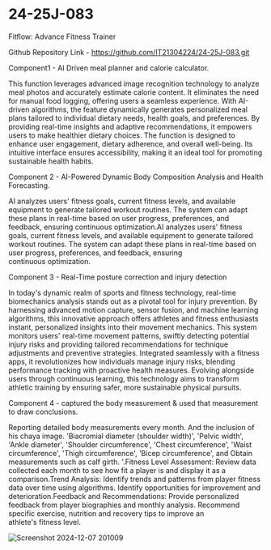 # 24-25J-083

Fitflow: Advance Fitness Trainer

Github Repository Link - https://github.com/IT21304224/24-25J-083.git

Component1 - AI Driven meal planner and calorie calculator.

This function leverages advanced image recognition technology to analyze meal photos and accurately estimate calorie content. It eliminates the need for manual food logging, offering users a seamless experience. With AI-driven algorithms, the feature dynamically generates personalized meal plans tailored to individual dietary needs, health goals, and preferences. By providing real-time insights and adaptive recommendations, it empowers users to make healthier dietary choices. The function is designed to enhance user engagement, dietary adherence, and overall well-being. Its intuitive interface ensures accessibility, making it an ideal tool for promoting sustainable health habits.

Component 2 - AI-Powered Dynamic Body Composition Analysis and Health Forecasting. 

AI analyzes users' fitness goals, current fitness levels, and available equipment to generate tailored workout routines. The system can adapt these plans in real-time based on user progress, preferences, and feedback, ensuring continuous optimization.AI analyzes users' fitness goals, current fitness levels, and available equipment to generate tailored workout routines. The system can adapt these plans in real-time based on user progress, preferences, and feedback, ensuring continuous optimization.

Component 3 - Real-Time posture correction and injury detection 

In today's dynamic realm of sports and fitness technology, real-time biomechanics analysis stands out as a pivotal tool for injury prevention. By harnessing advanced motion capture, sensor fusion, and machine learning algorithms, this innovative approach offers athletes and fitness enthusiasts instant, personalized insights into their movement mechanics. This system monitors users' real-time movement patterns, swiftly detecting potential injury risks and providing tailored recommendations for technique adjustments and preventive strategies. Integrated seamlessly with a fitness apps, it revolutionizes how individuals manage injury risks, blending performance tracking with proactive health measures. Evolving alongside users through continuous learning, this technology aims to transform athletic training by ensuring safer, more sustainable physical pursuits.

Component 4 - captured the body measurement & used that measurement to draw conclusions.

Reporting detailed body measurements every month. And the inclusion of his chaya image. 'Biacromial diameter (shoulder width)', 'Pelvic width', 'Ankle diameter', 'Shoulder circumference', 'Chest circumference', 'Waist circumference', 'Thigh circumference', 'Bicep circumference', and Obtain measurements such as calf girth. '.Fitness Level Assessment: Review data collected each month to see how fit a player is and display it as a comparison.Trend Analysis: Identify trends and patterns from player fitness data over time using algorithms. Identify opportunities for improvement and deterioration.Feedback and Recommendations: Provide personalized feedback from player biographies and monthly analysis. Recommend specific exercise, nutrition and recovery tips to improve an athlete's fitness level.


![Screenshot 2024-12-07 201009](https://github.com/user-attachments/assets/39575848-bd2a-43e4-aa52-7c4766829603)



